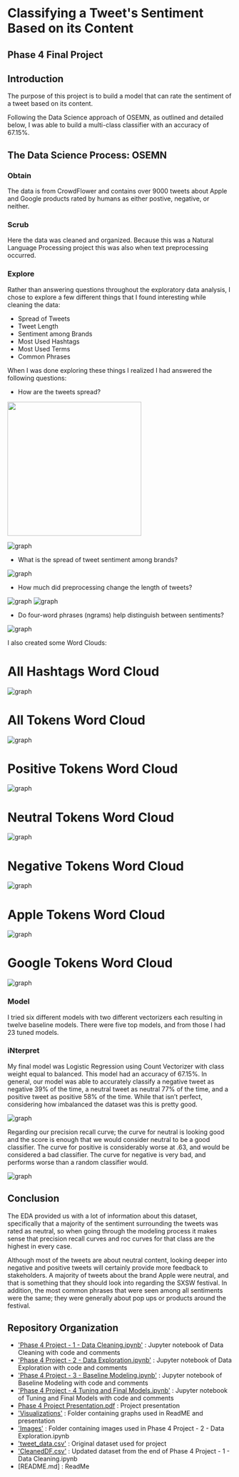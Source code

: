 
# Classifying a Tweet's Sentiment Based on its Content
## Phase 4 Final Project



## Introduction

The purpose of this project is to build a model that can rate the sentiment of a tweet based on its content.



Following the Data Science approach of OSEMN, as outlined and detailed below, I was able to build a multi-class classifier with an accuracy of 67.15%.


## The Data Science Process: OSEMN

### Obtain

The data is from CrowdFlower and contains over 9000 tweets about Apple and Google products rated by humans as either postive, negative, or neither.

### Scrub

Here the data was cleaned and organized. Because this was a Natural Language Processing project this was also when text preprocessing occurred.

### Explore

Rather than answering questions throughout the exploratory data analysis, I chose to explore a few different things that I found interesting while cleaning the data:

  * Spread of Tweets
  * Tweet Length
  * Sentiment among Brands
  * Most Used Hashtags
  * Most Used Terms
  * Common Phrases

When I was done exploring these things I realized I had answered the following questions:


* How are the tweets spread?
    
<img src="https://raw.githubusercontent.com/srobz/Classifying-a-Tweet-s-Sentiment-Based-on-its-Content/main/Visualizations/TweetsPerEmotion.png" height="300">

![graph](https://raw.githubusercontent.com/srobz/Classifying-a-Tweet-s-Sentiment-Based-on-its-Content/main/Visualizations/TweetsPerBrand.png)

* What is the spread of tweet sentiment among brands?

![graph](https://raw.githubusercontent.com/srobz/Classifying-a-Tweet-s-Sentiment-Based-on-its-Content/main/Visualizations/TweetsEmotionBrand.png)
    
* How much did preprocessing change the length of tweets?
    
![graph](https://raw.githubusercontent.com/srobz/Classifying-a-Tweet-s-Sentiment-Based-on-its-Content/main/Visualizations/CharacterCount.png)
![graph](https://raw.githubusercontent.com/srobz/Classifying-a-Tweet-s-Sentiment-Based-on-its-Content/main/Visualizations/TokenCount.png)

* Do four-word phrases (ngrams) help distinguish between sentiments?

![graph](https://raw.githubusercontent.com/srobz/Classifying-a-Tweet-s-Sentiment-Based-on-its-Content/main/Visualizations/fourword.png)

I also created some Word Clouds:

# All Hashtags Word Cloud
![graph](https://raw.githubusercontent.com/srobz/Classifying-a-Tweet-s-Sentiment-Based-on-its-Content/main/Visualizations/hashtags.png)

# All Tokens Word Cloud
![graph](https://raw.githubusercontent.com/srobz/Classifying-a-Tweet-s-Sentiment-Based-on-its-Content/main/Visualizations/alltokens.png)

# Positive Tokens Word Cloud
![graph](https://raw.githubusercontent.com/srobz/Classifying-a-Tweet-s-Sentiment-Based-on-its-Content/main/Visualizations/postokens.png)

# Neutral Tokens Word Cloud
![graph](https://raw.githubusercontent.com/srobz/Classifying-a-Tweet-s-Sentiment-Based-on-its-Content/main/Visualizations/neutraltokens.png)

# Negative Tokens Word Cloud
![graph](https://raw.githubusercontent.com/srobz/Classifying-a-Tweet-s-Sentiment-Based-on-its-Content/main/Visualizations/negtokens.png)

# Apple Tokens Word Cloud
![graph](https://raw.githubusercontent.com/srobz/Classifying-a-Tweet-s-Sentiment-Based-on-its-Content/main/Visualizations/appletokens.png)

# Google Tokens Word Cloud
![graph](https://raw.githubusercontent.com/srobz/Classifying-a-Tweet-s-Sentiment-Based-on-its-Content/main/Visualizations/googletokens.png)


### Model

I tried six different models with two different vectorizers each resulting in twelve baseline models. There were five top models, and from those I had 23 tuned models. 


### iNterpret

My final model was Logistic Regression using Count Vectorizer with class weight equal to balanced. This model had an accuracy of 67.15%. In general, our model was able to accurately classify a negative tweet as negative 39% of the time, a neutral tweet as neutral 77% of the time, and a positive tweet as positive 58% of the time. While that isn’t perfect, considering how imbalanced the dataset was this is pretty good.

![graph](https://raw.githubusercontent.com/srobz/Classifying-a-Tweet-s-Sentiment-Based-on-its-Content/main/Visualizations/confmatrtes.png)

Regarding our precision recall curve; the curve for neutral is looking good and the score is enough that we would consider neutral to be a good classifier. The curve for positive is considerably worse at .63, and would be considered a bad classifier. The curve for negative is very bad, and performs worse than a random classifier would.

![graph](https://raw.githubusercontent.com/srobz/Classifying-a-Tweet-s-Sentiment-Based-on-its-Content/main/Visualizations/precrecall.png)


    

## Conclusion

The EDA provided us with a lot of information about this dataset, specifically that a majority of the sentiment surrounding the tweets was rated as neutral, so when going through the modeling process it makes sense that precision recall curves and roc curves for that class are the highest in every case. 

Although most of the tweets are about neutral content, looking deeper into negative and positive tweets will certainly provide more feedback to stakeholders. A majority of tweets about the brand Apple were neutral, and that is something that they should look into regarding the SXSW festival. In addition, the most common phrases that were seen among all sentiments were the same; they were generally about pop ups or products around the festival.


## Repository Organization
- ['Phase 4 Project - 1 - Data Cleaning.ipynb'](https://github.com/srobz/Classifying-a-Tweet-s-Sentiment-Based-on-its-Content/blob/main/Phase%204%20Project%20-%201%20-%20Data%20Cleaning.ipynb) : Jupyter notebook of Data Cleaning with code and comments
- ['Phase 4 Project - 2 - Data Exploration.ipynb'](https://github.com/srobz/Classifying-a-Tweet-s-Sentiment-Based-on-its-Content/blob/main/Phase%204%20Project%20-%202%20-%20Data%20Exploration.ipynb) : Jupyter notebook of Data Exploration with code and comments
- ['Phase 4 Project - 3 - Baseline Modeling.ipynb'](https://github.com/srobz/Classifying-a-Tweet-s-Sentiment-Based-on-its-Content/blob/main/Phase%204%20Project%20-%203%20-%20Baseline%20Modeling.ipynb) : Jupyter notebook of Baseline Modeling with code and comments
- ['Phase 4 Project - 4 Tuning and Final Models.ipynb'](https://github.com/srobz/Classifying-a-Tweet-s-Sentiment-Based-on-its-Content/blob/main/Phase%204%20Project%20-%204%20-%20Tuning%20and%20Final%20Models.ipynb) : Jupyter notebook of Tuning and Final Models with code and comments
- [Phase 4 Project Presentation.pdf](https://github.com/srobz/Module-3-Project/blob/main/Module%203%20Project%20Presentation.pdf) : Project presentation
- ['Visualizations'](https://github.com/srobz/Classifying-a-Tweet-s-Sentiment-Based-on-its-Content/tree/main/Visualizations) : Folder containing graphs used in ReadME and presentation
- ['Images'](https://github.com/srobz/Classifying-a-Tweet-s-Sentiment-Based-on-its-Content/tree/main/Images) : Folder containing images used in Phase 4 Project - 2 - Data Exploration.ipynb
- ['tweet_data.csv'](https://github.com/srobz/Classifying-a-Tweet-s-Sentiment-Based-on-its-Content/blob/main/tweet_data.csv) : Original dataset used for project
- ['CleanedDF.csv'](https://github.com/srobz/Classifying-a-Tweet-s-Sentiment-Based-on-its-Content/blob/main/CleanedDF.csv) : Updated dataset from the end of Phase 4 Project - 1 - Data Cleaning.ipynb
- [README.md] : ReadMe
